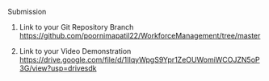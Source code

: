 Submission


1. Link to your Git Repository Branch
https://github.com/poornimapatil22/WorkforceManagement/tree/master


2. Link to your Video Demonstration
   https://drive.google.com/file/d/1IIqyWpgS9Ypr1ZeOUWomiWCOJZN5oP3G/view?usp=drivesdk

